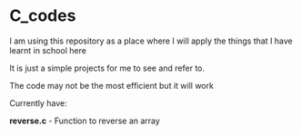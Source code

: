 # C_codes
I am using this repository as a place where I will apply the things that I have learnt in school here

It is just a simple projects for me to see and refer to.

The code may not be the most efficient but it will work

Currently have:

**reverse.c** - Function to reverse an array

